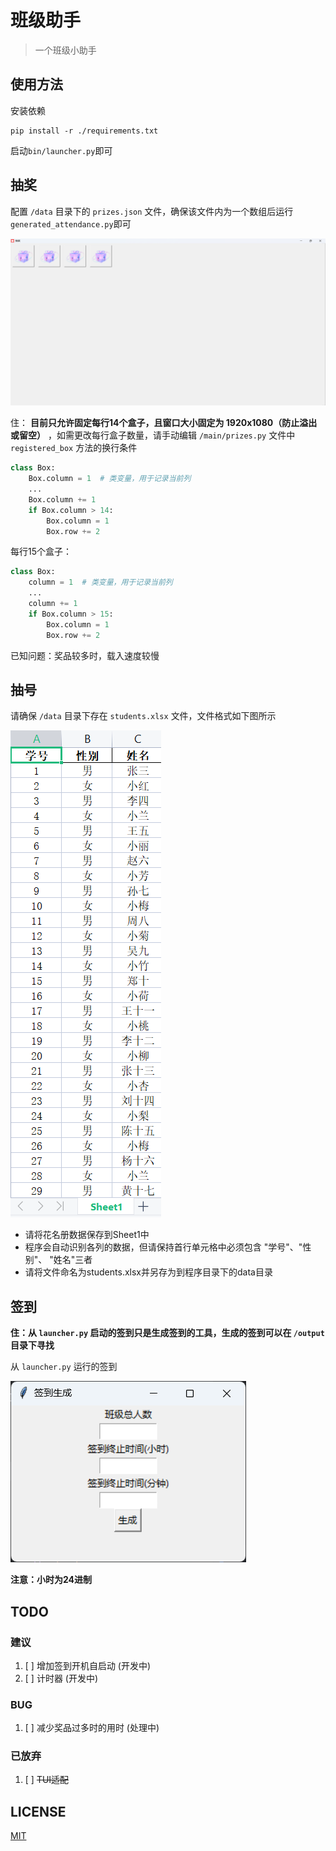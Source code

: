 # 班级助手
> 一个班级小助手

## 使用方法

安装依赖

```shell
pip install -r ./requirements.txt
```

启动`bin/launcher.py`即可

## 抽奖

配置 `/data` 目录下的 `prizes.json` 文件，确保该文件内为一个数组后运行 `generated_attendance.py`即可

![img.png](resource/readme/img.png)

住： **目前只允许固定每行14个盒子，且窗口大小固定为 1920x1080（防止溢出或留空）**
，如需更改每行盒子数量，请手动编辑 `/main/prizes.py` 文件中 `registered_box` 方法的换行条件

```python
class Box:
    Box.column = 1  # 类变量，用于记录当前列
    ...
    Box.column += 1
    if Box.column > 14:
        Box.column = 1
        Box.row += 2
```

每行15个盒子：

```python
class Box:
    column = 1  # 类变量，用于记录当前列
    ...
    column += 1
    if Box.column > 15:
        Box.column = 1
        Box.row += 2
```

已知问题：奖品较多时，载入速度较慢

## 抽号

请确保 `/data` 目录下存在 `students.xlsx` 文件，文件格式如下图所示

![img1.png](web/resource/img1.png)

- 请将花名册数据保存到Sheet1中
- 程序会自动识别各列的数据，但请保持首行单元格中必须包含 "学号"、"性别"、 "姓名"三者
- 请将文件命名为students.xlsx并另存为到程序目录下的data目录

## 签到

**住：从 `launcher.py` 启动的签到只是生成签到的工具，生成的签到可以在 `/output` 目录下寻找**

从 `launcher.py` 运行的签到

![img_1.png](resource/readme/img_1.png)

**注意：小时为24进制**

## TODO

### 建议

1. [ ] 增加签到开机自启动 (开发中)
2. [ ] 计时器 (开发中)

### BUG

1. [ ] 减少奖品过多时的用时 (处理中)

### 已放弃
1. [ ] ~~TUI适配~~

## LICENSE
[MIT](https://mit-license.org/)
